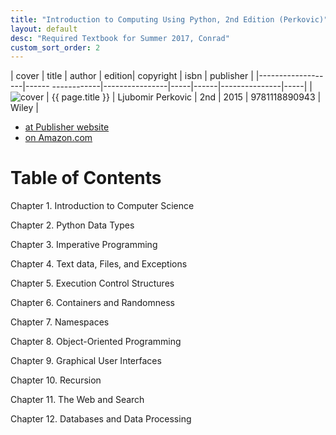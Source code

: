 ```yaml
---
title: "Introduction to Computing Using Python, 2nd Edition (Perkovic)"
layout: default
desc: "Required Textbook for Summer 2017, Conrad"
custom_sort_order: 2
---
```


| cover             | title                    | author      | edition| copyright |     isbn | publisher |
|-------------------|------        ------------|----------------|-----|------|---------------|-----|
| ![cover](Perk2e.png) | {{ page.title }} | 	Ljubomir Perkovic | 2nd | 2015 | 9781118890943 | Wiley |

* [at Publisher website](http://www.wiley.com/WileyCDA/WileyTitle/productCd-EHEP003201.html)
* [on Amazon.com](https://www.amazon.com/Introduction-Computing-Using-Python-Application-ebook/dp/B01AKSZC9U/ref=sr_1_1?ie=UTF8&qid=1495227327&sr=8-1&keywords=perkovic+2nd+edition)


# Table of Contents

Chapter 1. Introduction to Computer Science

Chapter 2. Python Data Types

Chapter 3. Imperative Programming

Chapter 4. Text data, Files, and Exceptions

Chapter 5. Execution Control Structures

Chapter 6. Containers and Randomness

Chapter 7. Namespaces

Chapter 8. Object-Oriented Programming

Chapter 9. Graphical User Interfaces

Chapter 10. Recursion

Chapter 11. The Web and Search

Chapter 12. Databases and Data Processing
